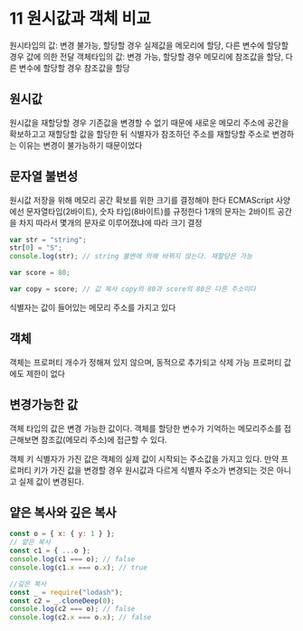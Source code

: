 # 11 원시값과 객체 비교

원시타입의 값: 변경 불가능, 할당할 경우 실제값을 메모리에 할당, 다른 변수에 할당할 경우 값에 의한 전달
객체타입의 값: 변경 가능, 할당할 경우 메모리에 참조값을 할당, 다른 변수에 할당할 경우 참조값을 할당

## 원시값

원시값을 재할당할 경우 기존값을 변경할 수 없기 때문에 새로운 메모리 주소에 공간을 확보하고고 재할당할 값을 할당한 뒤 식별자가 참조하던 주소를 재할당할 주소로 변경하는 이유는 변경이 불가능하기 때문이었다

## 문자열 불변성

원시값 저장을 위해 메모리 공간 확보를 위한 크기를 결정해야 한다
ECMAScript 사양에선 문자열타입(2바이트), 숫자 타입(8바이트)를 규정한다
1개의 문자는 2바이트 공간을 차지 따라서 몇개의 문자로 이루어졌냐에 따라 크기 결정

```js
var str = "string";
str[0] = "S";
console.log(str); // string 불변에 의해 바뀌지 않는다. 재할당은 가능
```

```js
var score = 80;

var copy = score; // 값 복사 copy의 80과 score의 80은 다른 주소이다
```

식별자는 값이 들어있는 메모리 주소를 가지고 있다

## 객체

객체는 프로퍼티 개수가 정해져 있지 않으며, 동적으로 추가되고 삭제 가능
프로퍼티 값에도 제한이 없다

## 변경가능한 값

객체 타입의 값은 변경 가능한 값이다.
객체를 할당한 변수가 기억하는 메모리주소를 접근해보면 참조값(메모리 주소)에 접근할 수 있다.

객체 키 식별자가 가진 값은 객체의 실제 값이 시작되는 주소값을 가지고 있다.
만약 프로퍼티 키가 가진 값을 변경할 경우 원시값과 다르게 식별자 주소가 변경되는 것은 아니고 실제 값이 변경된다.

## 얕은 복사와 깊은 복사

```js
const o = { x: { y: 1 } };
// 얕은 복사
const c1 = { ...o };
console.log(c1 === o); // false
console.log(c1.x === o.x); // true

//깊은 복사
const _ = require("lodash");
const c2 = _.cloneDeep(0);
console.log(c2 === o); // false
console.log(c2.x === o.x); // false
```
